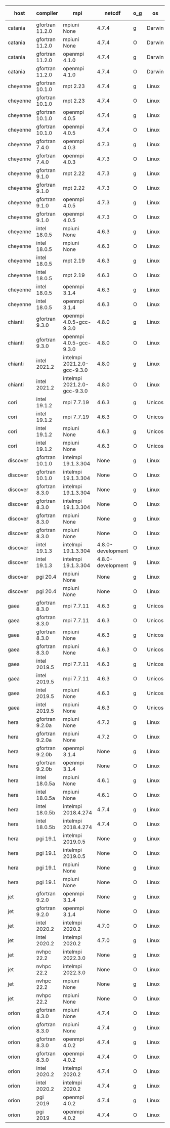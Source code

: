 

| host     | compiler                              | mpi                      | netcdf        | o_g        | os       | build       | u_pass          | u_fail          | s_pass            | s_fail            | e_pass             | e_fail             | nuopc_pass       | nuopc_fail       | artifacts link          |
|----------|---------------------------------------|--------------------------|---------------|------------|----------|-------------|-----------------|-----------------|-------------------|-------------------|--------------------|--------------------|------------------|------------------|-------------------------|
| catania | gfortran 11.2.0 | mpiuni None  | 4.7.4  | g | Darwin | PASS | None | None | None | None | None | None | None | None | <a href="https://github.com/esmf-org/esmf-test-artifacts/tree/e6427376445d471efa459df1a21f291da34a03ff/develop/gfortran/11.2.0/g/mpiuni/None" target="_blank">e642737</a> | 
| catania | gfortran 11.2.0 | mpiuni None  | 4.7.4  | O | Darwin | PASS | 12329 | 9 | 8 | 0 | 43 | 0 | None | None | <a href="https://github.com/esmf-org/esmf-test-artifacts/tree/6e6201557b92b0aeb7ff74ecb0044be39e0af88d/develop/gfortran/11.2.0/O/mpiuni/None" target="_blank">6e62015</a> | 
| catania | gfortran 11.2.0 | openmpi 4.1.0  | 4.7.4  | g | Darwin | PASS | 13908 | 9 | 49 | 0 | 80 | 0 | 52 | 0 | <a href="https://github.com/esmf-org/esmf-test-artifacts/tree/9243009f078790e21bc131956414de037f86c3dd/develop/gfortran/11.2.0/g/openmpi/4.1.0" target="_blank">9243009</a> | 
| catania | gfortran 11.2.0 | openmpi 4.1.0  | 4.7.4  | O | Darwin | PASS | 13908 | 9 | 49 | 0 | 80 | 0 | 52 | 0 | <a href="https://github.com/esmf-org/esmf-test-artifacts/tree/7eab26f03dfed9ed22dc019a97d76b7bec11e86f/develop/gfortran/11.2.0/O/openmpi/4.1.0" target="_blank">7eab26f</a> | 
| cheyenne | gfortran 10.1.0 | mpt 2.23  | 4.7.4  | g | Linux | PASS | 13917 | 0 | 49 | 0 | 80 | 0 | 52 | 0 | <a href="https://github.com/esmf-org/esmf-test-artifacts/tree/63a564ec17ab0ee31b9a6c332b98440d8f0b083a/develop/gfortran/10.1.0/g/mpt/2.23" target="_blank">63a564e</a> | 
| cheyenne | gfortran 10.1.0 | mpt 2.23  | 4.7.4  | O | Linux | PASS | 13917 | 0 | 49 | 0 | 80 | 0 | 52 | 0 | <a href="https://github.com/esmf-org/esmf-test-artifacts/tree/1790c6bea7db87832391b3098e60b42ade259112/develop/gfortran/10.1.0/O/mpt/2.23" target="_blank">1790c6b</a> | 
| cheyenne | gfortran 10.1.0 | openmpi 4.0.5  | 4.7.4  | g | Linux | PASS | 13917 | 0 | 49 | 0 | 80 | 0 | 52 | 0 | <a href="https://github.com/esmf-org/esmf-test-artifacts/tree/2ac65703cee8866fe3249e9faabe372d734ee6bf/develop/gfortran/10.1.0/g/openmpi/4.0.5" target="_blank">2ac6570</a> | 
| cheyenne | gfortran 10.1.0 | openmpi 4.0.5  | 4.7.4  | O | Linux | PASS | 13917 | 0 | 49 | 0 | 80 | 0 | 52 | 0 | <a href="https://github.com/esmf-org/esmf-test-artifacts/tree/3d9cf7df74e68591ecb35e62d852453aadf5d8a1/develop/gfortran/10.1.0/O/openmpi/4.0.5" target="_blank">3d9cf7d</a> | 
| cheyenne | gfortran 7.4.0 | openmpi 4.0.3  | 4.7.3  | g | Linux | PASS | 13917 | 0 | 49 | 0 | 80 | 0 | 52 | 0 | <a href="https://github.com/esmf-org/esmf-test-artifacts/tree/a5e578adfab138f0cf53a3176b610a3b2f381081/develop/gfortran/7.4.0/g/openmpi/4.0.3" target="_blank">a5e578a</a> | 
| cheyenne | gfortran 7.4.0 | openmpi 4.0.3  | 4.7.3  | O | Linux | PASS | 13917 | 0 | 49 | 0 | 80 | 0 | 52 | 0 | <a href="https://github.com/esmf-org/esmf-test-artifacts/tree/de6fc699c3963fe585bb377d570d8bca80dbdd10/develop/gfortran/7.4.0/O/openmpi/4.0.3" target="_blank">de6fc69</a> | 
| cheyenne | gfortran 9.1.0 | mpt 2.22  | 4.7.3  | g | Linux | PASS | 13917 | 0 | 49 | 0 | 80 | 0 | 52 | 0 | <a href="https://github.com/esmf-org/esmf-test-artifacts/tree/6dc95730e54d1fbd65c4da2beabc897155651326/develop/gfortran/9.1.0/g/mpt/2.22" target="_blank">6dc9573</a> | 
| cheyenne | gfortran 9.1.0 | mpt 2.22  | 4.7.3  | O | Linux | PASS | 13917 | 0 | 49 | 0 | 80 | 0 | 52 | 0 | <a href="https://github.com/esmf-org/esmf-test-artifacts/tree/b7e2e550debd36ee52eed1f1b95eaa8ad87c4cd3/develop/gfortran/9.1.0/O/mpt/2.22" target="_blank">b7e2e55</a> | 
| cheyenne | gfortran 9.1.0 | openmpi 4.0.5  | 4.7.3  | g | Linux | PASS | 13917 | 0 | 49 | 0 | 80 | 0 | 52 | 0 | <a href="https://github.com/esmf-org/esmf-test-artifacts/tree/5d9e1731a695927f2afac301ef11819b7e565b6d/develop/gfortran/9.1.0/g/openmpi/4.0.5" target="_blank">5d9e173</a> | 
| cheyenne | gfortran 9.1.0 | openmpi 4.0.5  | 4.7.3  | O | Linux | PASS | 13917 | 0 | 49 | 0 | 80 | 0 | 52 | 0 | <a href="https://github.com/esmf-org/esmf-test-artifacts/tree/5f2e73aee78c8ae584bdfdddf082905ee293bf3f/develop/gfortran/9.1.0/O/openmpi/4.0.5" target="_blank">5f2e73a</a> | 
| cheyenne | intel 18.0.5 | mpiuni None  | 4.6.3  | g | Linux | PASS | None | None | None | None | None | None | None | None | <a href="https://github.com/esmf-org/esmf-test-artifacts/tree/2922ca3ccce265b02cd25ddcebac5c3ca6b4c3fb/develop/intel/18.0.5/g/mpiuni/None" target="_blank">2922ca3</a> | 
| cheyenne | intel 18.0.5 | mpiuni None  | 4.6.3  | O | Linux | PASS | None | None | None | None | None | None | None | None | <a href="https://github.com/esmf-org/esmf-test-artifacts/tree/d350b6d9ee242007d67aebab99eaca51fd1ea862/develop/intel/18.0.5/O/mpiuni/None" target="_blank">d350b6d</a> | 
| cheyenne | intel 18.0.5 | mpt 2.19  | 4.6.3  | g | Linux | PASS | None | None | None | None | None | None | None | None | <a href="https://github.com/esmf-org/esmf-test-artifacts/tree/5df543652b7670842f56b38d3d832d71b93e90ee/develop/intel/18.0.5/g/mpt/2.19" target="_blank">5df5436</a> | 
| cheyenne | intel 18.0.5 | mpt 2.19  | 4.6.3  | O | Linux | PASS | None | None | None | None | None | None | None | None | <a href="https://github.com/esmf-org/esmf-test-artifacts/tree/a573329746c808dfbba5f4cedb889de82e4605d5/develop/intel/18.0.5/O/mpt/2.19" target="_blank">a573329</a> | 
| cheyenne | intel 18.0.5 | openmpi 3.1.4  | 4.6.3  | g | Linux | PASS | None | None | None | None | None | None | None | None | <a href="https://github.com/esmf-org/esmf-test-artifacts/tree/3c8b017c45b7c2815b5c414b40ca6952691edbae/develop/intel/18.0.5/g/openmpi/3.1.4" target="_blank">3c8b017</a> | 
| cheyenne | intel 18.0.5 | openmpi 3.1.4  | 4.6.3  | O | Linux | PASS | None | None | None | None | None | None | None | None | <a href="https://github.com/esmf-org/esmf-test-artifacts/tree/d45a25336dc96c8ef3d43745f9307b92dbf9eb2e/develop/intel/18.0.5/O/openmpi/3.1.4" target="_blank">d45a253</a> | 
| chianti | gfortran 9.3.0 | openmpi 4.0.5-gcc-9.3.0  | 4.8.0  | g | Linux | PASS | 13917 | 0 | 49 | 0 | 80 | 0 | 52 | 0 | <a href="https://github.com/esmf-org/esmf-test-artifacts/tree/645847e5f7a8b6b7f5be0a807d7ec0f8813ba694/develop/gfortran/9.3.0/g/openmpi/4.0.5-gcc-9.3.0" target="_blank">645847e</a> | 
| chianti | gfortran 9.3.0 | openmpi 4.0.5-gcc-9.3.0  | 4.8.0  | O | Linux | PASS | 13917 | 0 | 49 | 0 | 80 | 0 | 52 | 0 | <a href="https://github.com/esmf-org/esmf-test-artifacts/tree/00e426c1e8f0df200592f747b12b59f8520a2348/develop/gfortran/9.3.0/O/openmpi/4.0.5-gcc-9.3.0" target="_blank">00e426c</a> | 
| chianti | intel 2021.2 | intelmpi 2021.2.0-gcc-9.3.0  | 4.8.0  | g | Linux | PASS | 13917 | 0 | 49 | 0 | 80 | 0 | 52 | 0 | <a href="https://github.com/esmf-org/esmf-test-artifacts/tree/f96a5eeea810a9b7769227ecba6d4b41a56d9c8e/develop/intel/2021.2/g/intelmpi/2021.2.0-gcc-9.3.0" target="_blank">f96a5ee</a> | 
| chianti | intel 2021.2 | intelmpi 2021.2.0-gcc-9.3.0  | 4.8.0  | O | Linux | PASS | 13917 | 0 | 49 | 0 | 80 | 0 | 52 | 0 | <a href="https://github.com/esmf-org/esmf-test-artifacts/tree/1e0e330b126c9e0c837be599b9b31b3137d6a017/develop/intel/2021.2/O/intelmpi/2021.2.0-gcc-9.3.0" target="_blank">1e0e330</a> | 
| cori | intel 19.1.2 | mpi 7.7.19  | 4.6.3  | g | Unicos | PASS | 13917 | 0 | 49 | 0 | 80 | 0 | 52 | 0 | <a href="https://github.com/esmf-org/esmf-test-artifacts/tree/6466d7d2bb9f030fdce89ecf542c2907fed1c49c/develop/intel/19.1.2/g/mpi/7.7.19" target="_blank">6466d7d</a> | 
| cori | intel 19.1.2 | mpi 7.7.19  | 4.6.3  | O | Unicos | PASS | 13917 | 0 | 49 | 0 | 80 | 0 | 52 | 0 | <a href="https://github.com/esmf-org/esmf-test-artifacts/tree/0b6da73792104c1e3f78e0430055ca928c905962/develop/intel/19.1.2/O/mpi/7.7.19" target="_blank">0b6da73</a> | 
| cori | intel 19.1.2 | mpiuni None  | 4.6.3  | g | Unicos | PASS | 12329 | 9 | 8 | 0 | 43 | 0 | None | None | <a href="https://github.com/esmf-org/esmf-test-artifacts/tree/f393fae9de3bd6a44a89b3b6cd2eafc9b8e6ca1f/develop/intel/19.1.2/g/mpiuni/None" target="_blank">f393fae</a> | 
| cori | intel 19.1.2 | mpiuni None  | 4.6.3  | O | Unicos | PASS | 12329 | 9 | 8 | 0 | 43 | 0 | None | None | <a href="https://github.com/esmf-org/esmf-test-artifacts/tree/c0a9fca212c9f90153696315f229eb6fcf9582d2/develop/intel/19.1.2/O/mpiuni/None" target="_blank">c0a9fca</a> | 
| discover | gfortran 10.1.0 | intelmpi 19.1.3.304  | None  | g | Linux | PASS | 13902 | 15 | 49 | 0 | 80 | 0 | 52 | 0 | <a href="https://github.com/esmf-org/esmf-test-artifacts/tree/e1e019209a2df38c8cd191ffe9680528f190db63/develop/gfortran/10.1.0/g/intelmpi/19.1.3.304" target="_blank">e1e0192</a> | 
| discover | gfortran 10.1.0 | intelmpi 19.1.3.304  | None  | O | Linux | PASS | 13902 | 15 | 49 | 0 | 80 | 0 | 52 | 0 | <a href="https://github.com/esmf-org/esmf-test-artifacts/tree/d20bf2629296bf9f127a2a4fb3afccaea07b95f4/develop/gfortran/10.1.0/O/intelmpi/19.1.3.304" target="_blank">d20bf26</a> | 
| discover | gfortran 8.3.0 | intelmpi 19.1.3.304  | None  | g | Linux | PASS | 13902 | 15 | 49 | 0 | 80 | 0 | 52 | 0 | <a href="https://github.com/esmf-org/esmf-test-artifacts/tree/7fd0dd165e329ceaed6e9c0842465e03f2f50f69/develop/gfortran/8.3.0/g/intelmpi/19.1.3.304" target="_blank">7fd0dd1</a> | 
| discover | gfortran 8.3.0 | intelmpi 19.1.3.304  | None  | O | Linux | PASS | 13902 | 15 | 49 | 0 | 80 | 0 | 52 | 0 | <a href="https://github.com/esmf-org/esmf-test-artifacts/tree/5ccd0cfe718d5973ac1a923d9deb8c23456e91f9/develop/gfortran/8.3.0/O/intelmpi/19.1.3.304" target="_blank">5ccd0cf</a> | 
| discover | gfortran 8.3.0 | mpiuni None  | None  | g | Linux | PASS | 12329 | 9 | 8 | 0 | 43 | 0 | None | None | <a href="https://github.com/esmf-org/esmf-test-artifacts/tree/e13ae286f02f52c0f0de3063a33ae1c40dd84c1e/develop/gfortran/8.3.0/g/mpiuni/None" target="_blank">e13ae28</a> | 
| discover | gfortran 8.3.0 | mpiuni None  | None  | O | Linux | PASS | 12329 | 9 | 8 | 0 | 43 | 0 | None | None | <a href="https://github.com/esmf-org/esmf-test-artifacts/tree/2f4a4f00642bdb59ecaebcbd7e8d91393cd3754b/develop/gfortran/8.3.0/O/mpiuni/None" target="_blank">2f4a4f0</a> | 
| discover | intel 19.1.3 | intelmpi 19.1.3.304  | 4.8.0-development  | O | Linux | PASS | 13917 | 0 | 49 | 0 | 80 | 0 | 52 | 0 | <a href="https://github.com/esmf-org/esmf-test-artifacts/tree/2bab9f708aa78e60879bffaeac4e624fdd693e7e/develop/intel/19.1.3/O/intelmpi/19.1.3.304" target="_blank">2bab9f7</a> | 
| discover | intel 19.1.3 | intelmpi 19.1.3.304  | 4.8.0-development  | g | Linux | PASS | 13917 | 0 | 49 | 0 | 80 | 0 | 52 | 0 | <a href="https://github.com/esmf-org/esmf-test-artifacts/tree/7992ba71cd4b26bc5d2b85ba47ddec57171d7c69/develop/intel/19.1.3/g/intelmpi/19.1.3.304" target="_blank">7992ba7</a> | 
| discover | pgi 20.4 | mpiuni None  | None  | g | Linux | PASS | 11704 | 634 | 4 | 4 | 40 | 3 | None | None | <a href="https://github.com/esmf-org/esmf-test-artifacts/tree/423b1348ce156ec4113ef817156c1f4f35331358/develop/pgi/20.4/g/mpiuni/None" target="_blank">423b134</a> | 
| discover | pgi 20.4 | mpiuni None  | None  | O | Linux | PASS | 11704 | 634 | 6 | 2 | 40 | 3 | None | None | <a href="https://github.com/esmf-org/esmf-test-artifacts/tree/a6e5fca0d35b32ff06606f49d5c6a0ed0411d48a/develop/pgi/20.4/O/mpiuni/None" target="_blank">a6e5fca</a> | 
| gaea | gfortran 8.3.0 | mpi 7.7.11  | 4.6.3  | g | Unicos | PASS | 13916 | 1 | 49 | 0 | 80 | 0 | 47 | 5 | <a href="https://github.com/esmf-org/esmf-test-artifacts/tree/d5a73cb9cae7edb26237b1079d4c2f7e803e4c10/develop/gfortran/8.3.0/g/mpi/7.7.11" target="_blank">d5a73cb</a> | 
| gaea | gfortran 8.3.0 | mpi 7.7.11  | 4.6.3  | O | Unicos | PASS | 13916 | 1 | 49 | 0 | 80 | 0 | 47 | 5 | <a href="https://github.com/esmf-org/esmf-test-artifacts/tree/49421a531c31b7d1c7c064bcb35a2f611747d724/develop/gfortran/8.3.0/O/mpi/7.7.11" target="_blank">49421a5</a> | 
| gaea | gfortran 8.3.0 | mpiuni None  | 4.6.3  | g | Unicos | PASS | 12329 | 9 | 8 | 0 | 43 | 0 | None | None | <a href="https://github.com/esmf-org/esmf-test-artifacts/tree/316deb9cd523302375bf77ca85087ca823810590/develop/gfortran/8.3.0/g/mpiuni/None" target="_blank">316deb9</a> | 
| gaea | gfortran 8.3.0 | mpiuni None  | 4.6.3  | O | Unicos | PASS | 12329 | 9 | 8 | 0 | 43 | 0 | None | None | <a href="https://github.com/esmf-org/esmf-test-artifacts/tree/66e344e4eebbc82fba6be6ab2b9eac822d290862/develop/gfortran/8.3.0/O/mpiuni/None" target="_blank">66e344e</a> | 
| gaea | intel 2019.5 | mpi 7.7.11  | 4.6.3  | g | Unicos | PASS | 13902 | 15 | 49 | 0 | 80 | 0 | 47 | 5 | <a href="https://github.com/esmf-org/esmf-test-artifacts/tree/4e2a332954ecc4727cbd823e5685c9dba9a46a4a/develop/intel/2019.5/g/mpi/7.7.11" target="_blank">4e2a332</a> | 
| gaea | intel 2019.5 | mpi 7.7.11  | 4.6.3  | O | Unicos | PASS | 13902 | 15 | 49 | 0 | 80 | 0 | 47 | 5 | <a href="https://github.com/esmf-org/esmf-test-artifacts/tree/e66777ef87a99eb36306ee2e8f6e1eb93ae028ea/develop/intel/2019.5/O/mpi/7.7.11" target="_blank">e66777e</a> | 
| gaea | intel 2019.5 | mpiuni None  | 4.6.3  | g | Unicos | PASS | 12314 | 24 | 8 | 0 | 43 | 0 | None | None | <a href="https://github.com/esmf-org/esmf-test-artifacts/tree/a01d7c1e29329b0b53e0d7f7fc9cba0e2c7fc1ad/develop/intel/2019.5/g/mpiuni/None" target="_blank">a01d7c1</a> | 
| gaea | intel 2019.5 | mpiuni None  | 4.6.3  | O | Unicos | PASS | 12314 | 24 | 8 | 0 | 43 | 0 | None | None | <a href="https://github.com/esmf-org/esmf-test-artifacts/tree/2ee172d584d2461f273c821bb8af65306f6b27c2/develop/intel/2019.5/O/mpiuni/None" target="_blank">2ee172d</a> | 
| hera | gfortran 9.2.0a | mpiuni None  | 4.7.2  | g | Linux | PASS | 12329 | 9 | 8 | 0 | 43 | 0 | None | None | <a href="https://github.com/esmf-org/esmf-test-artifacts/tree/0f6e6d3f1f1ba98b014ebc6e9704d038a3354820/develop/gfortran/9.2.0a/g/mpiuni/None" target="_blank">0f6e6d3</a> | 
| hera | gfortran 9.2.0a | mpiuni None  | 4.7.2  | O | Linux | PASS | 12329 | 9 | 8 | 0 | 43 | 0 | None | None | <a href="https://github.com/esmf-org/esmf-test-artifacts/tree/bd33e915881ca795ac89682508a04427291451c3/develop/gfortran/9.2.0a/O/mpiuni/None" target="_blank">bd33e91</a> | 
| hera | gfortran 9.2.0b | openmpi 3.1.4  | None  | g | Linux | PASS | 13917 | 0 | 49 | 0 | 80 | 0 | 52 | 0 | <a href="https://github.com/esmf-org/esmf-test-artifacts/tree/c37eb0322d4db733cf23c2de871e5811ca1a3b88/develop/gfortran/9.2.0b/g/openmpi/3.1.4" target="_blank">c37eb03</a> | 
| hera | gfortran 9.2.0b | openmpi 3.1.4  | None  | O | Linux | PASS | 13917 | 0 | 49 | 0 | 80 | 0 | 52 | 0 | <a href="https://github.com/esmf-org/esmf-test-artifacts/tree/37feab9e9a5f2b062e7995fd793a649a25844be2/develop/gfortran/9.2.0b/O/openmpi/3.1.4" target="_blank">37feab9</a> | 
| hera | intel 18.0.5a | mpiuni None  | 4.6.1  | g | Linux | PASS | 12329 | 9 | 8 | 0 | 43 | 0 | None | None | <a href="https://github.com/esmf-org/esmf-test-artifacts/tree/3f8d404014fea697fc3873364fffcaead88d661a/develop/intel/18.0.5a/g/mpiuni/None" target="_blank">3f8d404</a> | 
| hera | intel 18.0.5a | mpiuni None  | 4.6.1  | O | Linux | PASS | 12329 | 9 | 8 | 0 | 43 | 0 | None | None | <a href="https://github.com/esmf-org/esmf-test-artifacts/tree/fbd69036ddc4153e51a5324a43db54bd4643149b/develop/intel/18.0.5a/O/mpiuni/None" target="_blank">fbd6903</a> | 
| hera | intel 18.0.5b | intelmpi 2018.4.274  | 4.7.4  | g | Linux | PASS | 13917 | 0 | 49 | 0 | 80 | 0 | 52 | 0 | <a href="https://github.com/esmf-org/esmf-test-artifacts/tree/d63455b9cbd23c17aa12ca40b155a301a2cc8192/develop/intel/18.0.5b/g/intelmpi/2018.4.274" target="_blank">d63455b</a> | 
| hera | intel 18.0.5b | intelmpi 2018.4.274  | 4.7.4  | O | Linux | PASS | 13917 | 0 | 49 | 0 | 80 | 0 | 52 | 0 | <a href="https://github.com/esmf-org/esmf-test-artifacts/tree/2a697690df5d80614105f8875b867467510c0f5a/develop/intel/18.0.5b/O/intelmpi/2018.4.274" target="_blank">2a69769</a> | 
| hera | pgi 19.1 | intelmpi 2019.0.5  | None  | g | Linux | PASS | 13040 | 877 | None | None | None | None | None | None | <a href="https://github.com/esmf-org/esmf-test-artifacts/tree/4a756ad39490438ca70889a642ea4bf15069f067/develop/pgi/19.1/g/intelmpi/2019.0.5" target="_blank">4a756ad</a> | 
| hera | pgi 19.1 | intelmpi 2019.0.5  | None  | O | Linux | PASS | 13088 | 829 | None | None | None | None | None | None | <a href="https://github.com/esmf-org/esmf-test-artifacts/tree/ad57e5d854ebb81415bbb82839a2152569f2ad5b/develop/pgi/19.1/O/intelmpi/2019.0.5" target="_blank">ad57e5d</a> | 
| hera | pgi 19.1 | mpiuni None  | None  | g | Linux | PASS | 11704 | 634 | 4 | 4 | 40 | 3 | None | None | <a href="https://github.com/esmf-org/esmf-test-artifacts/tree/6487cf706730c82acb4ddc0e3ad692e5a572ae92/develop/pgi/19.1/g/mpiuni/None" target="_blank">6487cf7</a> | 
| hera | pgi 19.1 | mpiuni None  | None  | O | Linux | PASS | 11704 | 634 | 6 | 2 | 40 | 3 | None | None | <a href="https://github.com/esmf-org/esmf-test-artifacts/tree/5e306e065d63eaf853a329f2fb1b14f497806c86/develop/pgi/19.1/O/mpiuni/None" target="_blank">5e306e0</a> | 
| jet | gfortran 9.2.0 | openmpi 3.1.4  | None  | g | Linux | PASS | 13917 | 0 | 49 | 0 | 80 | 0 | 52 | 0 | <a href="https://github.com/esmf-org/esmf-test-artifacts/tree/0b7ee926065878b4851b3815644cb0601f67f790/develop/gfortran/9.2.0/g/openmpi/3.1.4" target="_blank">0b7ee92</a> | 
| jet | gfortran 9.2.0 | openmpi 3.1.4  | None  | O | Linux | PASS | 13917 | 0 | 49 | 0 | 80 | 0 | 52 | 0 | <a href="https://github.com/esmf-org/esmf-test-artifacts/tree/08fb9706851fc0468a45ce28f2cdf8de22b008c4/develop/gfortran/9.2.0/O/openmpi/3.1.4" target="_blank">08fb970</a> | 
| jet | intel 2020.2 | intelmpi 2020.2  | 4.7.0  | O | Linux | PASS | None | None | None | None | None | None | None | None | <a href="https://github.com/esmf-org/esmf-test-artifacts/tree/3941f7349cc0f7766eaf3a2dbd9b151bdf44362c/develop/intel/2020.2/O/intelmpi/2020.2" target="_blank">3941f73</a> | 
| jet | intel 2020.2 | intelmpi 2020.2  | 4.7.0  | g | Linux | PASS | 13917 | 0 | 49 | 0 | 80 | 0 | 52 | 0 | <a href="https://github.com/esmf-org/esmf-test-artifacts/tree/95c9d0a2b0293ca437e32375b7860f8598a8fcb8/develop/intel/2020.2/g/intelmpi/2020.2" target="_blank">95c9d0a</a> | 
| jet | nvhpc 22.2 | intelmpi 2022.3.0  | None  | g | Linux | FAIL | None | None | None | None | None | None | None | None | <a href="https://github.com/esmf-org/esmf-test-artifacts/tree/d928bf5382802cadf926b0466262c280ef1410c7/develop/nvhpc/22.2/g/intelmpi/2022.3.0" target="_blank">d928bf5</a> | 
| jet | nvhpc 22.2 | intelmpi 2022.3.0  | None  | O | Linux | FAIL | None | None | None | None | None | None | None | None | <a href="https://github.com/esmf-org/esmf-test-artifacts/tree/930b508afd228d07dc683106fed13205d9750676/develop/nvhpc/22.2/O/intelmpi/2022.3.0" target="_blank">930b508</a> | 
| jet | nvhpc 22.2 | mpiuni None  | None  | g | Linux | PASS | 11704 | 634 | 4 | 4 | 40 | 3 | None | None | <a href="https://github.com/esmf-org/esmf-test-artifacts/tree/6bf026ea757461840434ee2fe2a06592706073f0/develop/nvhpc/22.2/g/mpiuni/None" target="_blank">6bf026e</a> | 
| jet | nvhpc 22.2 | mpiuni None  | None  | O | Linux | PASS | 12327 | 11 | 8 | 0 | 43 | 0 | None | None | <a href="https://github.com/esmf-org/esmf-test-artifacts/tree/a625b29964efc5ae2d62c03bbb093fc663bee729/develop/nvhpc/22.2/O/mpiuni/None" target="_blank">a625b29</a> | 
| orion | gfortran 8.3.0 | mpiuni None  | 4.7.4  | O | Linux | PASS | 12329 | 9 | 8 | 0 | 43 | 0 | None | None | <a href="https://github.com/esmf-org/esmf-test-artifacts/tree/86aaf055fba711eea431a1cf67184b9c5b509277/develop/gfortran/8.3.0/O/mpiuni/None" target="_blank">86aaf05</a> | 
| orion | gfortran 8.3.0 | mpiuni None  | 4.7.4  | g | Linux | PASS | 12329 | 9 | 8 | 0 | 43 | 0 | None | None | <a href="https://github.com/esmf-org/esmf-test-artifacts/tree/91a16760370c55c72c7afe5ee2b8c149df1fc101/develop/gfortran/8.3.0/g/mpiuni/None" target="_blank">91a1676</a> | 
| orion | gfortran 8.3.0 | openmpi 4.0.2  | 4.7.4  | g | Linux | PASS | 13917 | 0 | 49 | 0 | 80 | 0 | 52 | 0 | <a href="https://github.com/esmf-org/esmf-test-artifacts/tree/a3cefd203fdf9f7e275bb11356cda950081ab0ee/develop/gfortran/8.3.0/g/openmpi/4.0.2" target="_blank">a3cefd2</a> | 
| orion | gfortran 8.3.0 | openmpi 4.0.2  | 4.7.4  | O | Linux | PASS | 13917 | 0 | 49 | 0 | 80 | 0 | 52 | 0 | <a href="https://github.com/esmf-org/esmf-test-artifacts/tree/a38c8a8fc02ca898b2399364c89f398153491324/develop/gfortran/8.3.0/O/openmpi/4.0.2" target="_blank">a38c8a8</a> | 
| orion | intel 2020.2 | intelmpi 2020.2  | 4.7.4  | O | Linux | PASS | 13917 | 0 | 49 | 0 | 80 | 0 | 52 | 0 | <a href="https://github.com/esmf-org/esmf-test-artifacts/tree/7793de96d394d242884dea45e6cb16353626950e/develop/intel/2020.2/O/intelmpi/2020.2" target="_blank">7793de9</a> | 
| orion | intel 2020.2 | intelmpi 2020.2  | 4.7.4  | g | Linux | PASS | 13917 | 0 | 49 | 0 | 80 | 0 | 52 | 0 | <a href="https://github.com/esmf-org/esmf-test-artifacts/tree/fb8e5778ae1939b13524bd0c6ed2ab21d2c81988/develop/intel/2020.2/g/intelmpi/2020.2" target="_blank">fb8e577</a> | 
| orion | pgi 2019 | openmpi 4.0.2  | 4.7.4  | g | Linux | PASS | None | None | None | None | None | None | None | None | <a href="https://github.com/esmf-org/esmf-test-artifacts/tree/c150f2dae691bbfd60d8b6f06943b78df0067d0e/develop/pgi/2019/g/openmpi/4.0.2" target="_blank">c150f2d</a> | 
| orion | pgi 2019 | openmpi 4.0.2  | 4.7.4  | O | Linux | PASS | 13070 | 847 | 37 | 12 | 68 | 12 | 10 | 42 | <a href="https://github.com/esmf-org/esmf-test-artifacts/tree/c241d0bb4a12119aacef733196989296ce3c8af2/develop/pgi/2019/O/openmpi/4.0.2" target="_blank">c241d0b</a> | 
